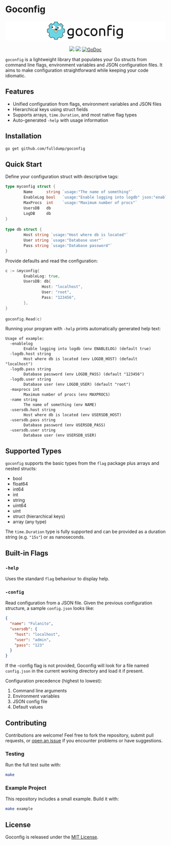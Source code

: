 # Goconfig

![Logo](logo.png)

<p align="center">
<a href="https://app.travis-ci.com/github/fulldump/goconfig"><img src="https://app.travis-ci.com/fulldump/goconfig.svg?branch=master"></a>
<a href="https://goreportcard.com/report/github.com/fulldump/goconfig"><img src="https://goreportcard.com/badge/github.com/fulldump/goconfig"></a>
<a href="https://godoc.org/github.com/fulldump/goconfig"><img src="https://godoc.org/github.com/fulldump/goconfig?status.svg" alt="GoDoc"></a>
</p>


`goconfig` is a lightweight library that populates your Go structs from command
line flags, environment variables and JSON configuration files. It aims to make
configuration straightforward while keeping your code idiomatic.

## Features

- Unified configuration from flags, environment variables and JSON files
- Hierarchical keys using struct fields
- Supports arrays, `time.Duration`, and most native flag types
- Auto-generated `-help` with usage information

## Installation

```bash
go get github.com/fulldump/goconfig
```

## Quick Start

Define your configuration struct with descriptive tags:

```go
type myconfig struct {
        Name      string `usage:"The name of something"`
        EnableLog bool   `usage:"Enable logging into logdb" json:"enable_log"`
        MaxProcs  int    `usage:"Maximum number of procs"`
        UsersDB   db
        LogDB     db
}

type db struct {
        Host string `usage:"Host where db is located"`
        User string `usage:"Database user"`
        Pass string `usage:"Database password"`
}
```

Provide defaults and read the configuration:

```go
c := &myconfig{
        EnableLog: true,
        UsersDB: db{
                Host: "localhost",
                User: "root",
                Pass: "123456",
        },
}

goconfig.Read(c)
```

Running your program with `-help` prints automatically generated help text:

```
Usage of example:
  -enablelog
        Enable logging into logdb (env ENABLELOG) (default true)
  -logdb.host string
        Host where db is located (env LOGDB_HOST) (default "localhost")
  -logdb.pass string
        Database password (env LOGDB_PASS) (default "123456")
  -logdb.user string
        Database user (env LOGDB_USER) (default "root")
  -maxprocs int
        Maximum number of procs (env MAXPROCS)
  -name string
        The name of something (env NAME)
  -usersdb.host string
        Host where db is located (env USERSDB_HOST)
  -usersdb.pass string
        Database password (env USERSDB_PASS)
  -usersdb.user string
        Database user (env USERSDB_USER)
```

## Supported Types

`goconfig` supports the basic types from the `flag` package plus arrays and
nested structs:

- bool
- float64
- int64
- int
- string
- uint64
- uint
- struct (hierarchical keys)
- array (any type)

The `time.Duration` type is fully supported and can be provided as a
duration string (e.g. `"15s"`) or as nanoseconds.

## Built-in Flags

### `-help`

Uses the standard `flag` behaviour to display help.

### `-config`

Read configuration from a JSON file. Given the previous configuration structure,
a sample `config.json` looks like:

```json
{
  "name": "Fulanito",
  "usersdb": {
    "host": "localhost",
    "user": "admin",
    "pass": "123"
  }
}
```

If the -config flag is not provided, Goconfig will look for a file named
`config.json` in the current working directory and load it if present.

Configuration precedence (highest to lowest):
1. Command line arguments
2. Environment variables
3. JSON config file
4. Default values

## Contributing

Contributions are welcome! Feel free to fork the repository, submit pull
requests, or [open an issue](https://github.com/fulldump/goconfig/issues) if you
encounter problems or have suggestions.

### Testing

Run the full test suite with:

```bash
make
```

### Example Project

This repository includes a small example. Build it with:

```bash
make example
```

## License

Goconfig is released under the [MIT License](LICENSE).